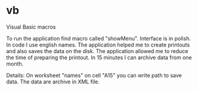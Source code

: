 # vb
Visual Basic macros

To run the application find macro called "showMenu". Interface is in polish. In code I use english names.
The application helped me to create printouts and also saves the data on the disk. The application allowed me to reduce the time of preparing the printout.
In 15 minutes I can archive data from one month.

Details:
On worksheet "names" on cell "A15" you can write path to save data.
The data are archive in XML file.
